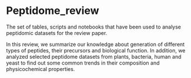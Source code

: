 # Peptidome_review
The set of tables, scripts and notebooks that have been used to analyse peptidomic datasets for the review paper.

In this review, we summarize our knowledge about generation of different types of peptides, their precursors and biological function. In addition, we analyzed selected peptidome datasets from plants, bacteria, human and yeast to find out some common trends in their composition and physicochemical properties. 
